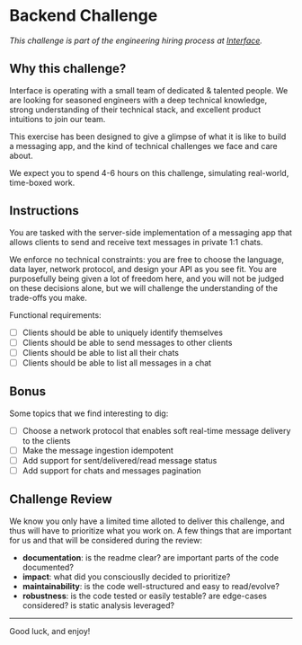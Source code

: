 # Backend Challenge

_This challenge is part of the engineering hiring process at
[Interface](https://interface.inc)._

## Why this challenge?

Interface is operating with a small team of dedicated & talented people. We are
looking for seasoned engineers with a deep technical knowledge, strong
understanding of their technical stack, and excellent product intuitions to join
our team.

This exercise has been designed to give a glimpse of what it is like to build a
messaging app, and the kind of technical challenges we face and care about.

We expect you to spend 4-6 hours on this challenge, simulating real-world, time-boxed work.

## Instructions

You are tasked with the server-side implementation of a messaging app that
allows clients to send and receive text messages in private 1:1 chats.

We enforce no technical constraints: you are free to choose the language, data
layer, network protocol, and design your API as you see fit. You are
purposefully being given a lot of freedom here, and you will not be judged on
these decisions alone, but we will challenge the understanding of the trade-offs
you make.

Functional requirements:

- [ ] Clients should be able to uniquely identify themselves
- [ ] Clients should be able to send messages to other clients
- [ ] Clients should be able to list all their chats
- [ ] Clients should be able to list all messages in a chat

## Bonus

Some topics that we find interesting to dig:

- [ ] Choose a network protocol that enables soft real-time message delivery to the clients
- [ ] Make the message ingestion idempotent
- [ ] Add support for sent/delivered/read message status
- [ ] Add support for chats and messages pagination

## Challenge Review

We know you only have a limited time alloted to deliver this challenge, and thus
will have to prioritize what you work on. A few things that are important for us
and that will be considered during the review:
- **documentation**: is the readme clear? are important parts of the code
  documented?
- **impact**: what did you consciouslly decided to prioritize?
- **maintainability**: is the code well-structured and easy to read/evolve?
- **robustness**: is the code tested or easily testable? are edge-cases
  considered? is static analysis leveraged?

***

Good luck, and enjoy!
